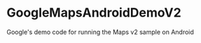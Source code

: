 GoogleMapsAndroidDemoV2
=======================

Google's demo code for running the Maps v2 sample on Android